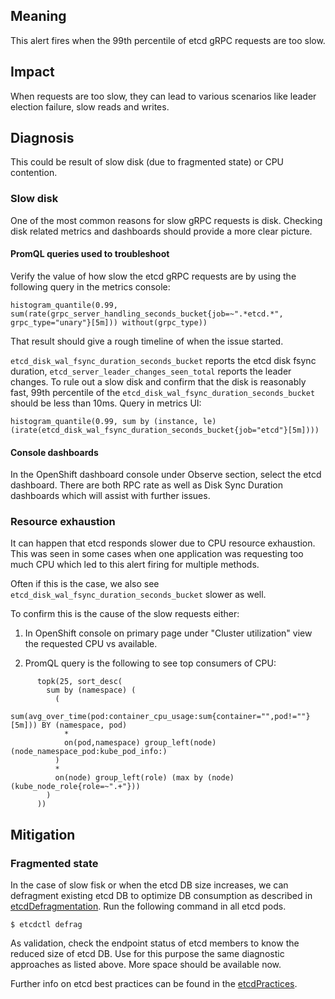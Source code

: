 ## Meaning

This alert fires when the 99th percentile of etcd gRPC requests are too slow.

## Impact

When requests are too slow, they can lead to various scenarios like leader
election failure, slow reads and writes.

## Diagnosis

This could be result of slow disk (due to fragmented state) or CPU contention.

### Slow disk

One of the most common reasons for slow gRPC requests is disk. Checking disk
related metrics and dashboards should provide a more clear picture.

#### PromQL queries used to troubleshoot

Verify the value of how slow the etcd gRPC requests are by using the following
query in the metrics console:

```promql
histogram_quantile(0.99, sum(rate(grpc_server_handling_seconds_bucket{job=~".*etcd.*", grpc_type="unary"}[5m])) without(grpc_type))
```

That result should give a rough timeline of when the issue started.

`etcd_disk_wal_fsync_duration_seconds_bucket` reports the etcd disk fsync
duration, `etcd_server_leader_changes_seen_total` reports the leader changes. To
rule out a slow disk and confirm that the disk is reasonably fast, 99th
percentile of the `etcd_disk_wal_fsync_duration_seconds_bucket` should be less
than 10ms. Query in metrics UI:

```promql
histogram_quantile(0.99, sum by (instance, le) (irate(etcd_disk_wal_fsync_duration_seconds_bucket{job="etcd"}[5m])))
```

#### Console dashboards

In the OpenShift dashboard console under Observe section, select the etcd
dashboard. There are both RPC rate as well as Disk Sync Duration dashboards
which will assist with further issues.

### Resource exhaustion

It can happen that etcd responds slower due to CPU resource exhaustion.
This was seen in some cases when one application was requesting too much CPU
which led to this alert firing for multiple methods.

Often if this is the case, we also see
`etcd_disk_wal_fsync_duration_seconds_bucket` slower as well.

To confirm this is the cause of the slow requests either:

1. In OpenShift console on primary page under "Cluster utilization" view the
   requested CPU vs available.

2. PromQL query is the following to see top consumers of CPU:

```promql
      topk(25, sort_desc(
        sum by (namespace) (
          (
            sum(avg_over_time(pod:container_cpu_usage:sum{container="",pod!=""}[5m])) BY (namespace, pod)
            *
            on(pod,namespace) group_left(node) (node_namespace_pod:kube_pod_info:)
          )
          *
          on(node) group_left(role) (max by (node) (kube_node_role{role=~".+"}))
        )
      ))
```

## Mitigation

### Fragmented state

In the case of slow fisk or when the etcd DB size increases, we can defragment
existing etcd DB to optimize DB consumption as described in
[etcdDefragmentation](https://etcd.io/docs/v3.4.0/op-guide/maintenance/).
Run the following command in all etcd pods.

```console
$ etcdctl defrag
```

As validation, check the endpoint status of etcd members to know the reduced
size of etcd DB. Use for this purpose the same diagnostic approaches as listed
above. More space should be available now.

Further info on etcd best practices can be found in the [etcdPractices](https://docs.openshift.com/container-platform/4.7/scalability_and_performance/recommended-host-practices.html#recommended-etcd-practices).
